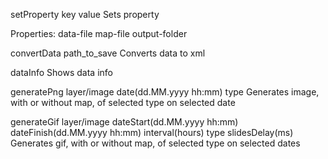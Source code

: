 setProperty key value
Sets property

Properties: 
data-file 
map-file 
output-folder

convertData path_to_save
Converts data to xml

dataInfo
Shows data info

generatePng layer/image date(dd.MM.yyyy hh:mm) type
Generates image, with or without map, of selected type on selected date

generateGif layer/image dateStart(dd.MM.yyyy hh:mm) dateFinish(dd.MM.yyyy hh:mm) interval(hours) type slidesDelay(ms)
Generates gif, with or without map, of selected type on selected dates
